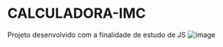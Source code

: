 # CALCULADORA-IMC
Projeto desenvolvido com a finalidade de estudo de JS
![image](https://github.com/PoliSouza/CALCULADORA-IMC/assets/116771153/548c0e2d-4628-4de6-b1d7-b2518203208c)


